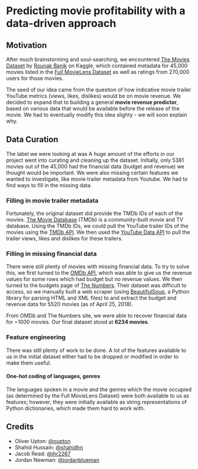 # Predicting movie profitability with a data-driven approach

## Motivation
After much brainstorming and soul-searching, we encountered [The Movies Dataset](https://www.kaggle.com/rounakbanik/the-movies-dataset) by [Rounak Banik](https://www.kaggle.com/rounakbanik) on Kaggle, which contained metadata for 45,000 movies listed in the [Full MovieLens Dataset](https://grouplens.org/datasets/movielens/) as well as ratings from 270,000 users for those movies.

The seed of our idea came from the question of how indicative movie trailer YouTube metrics (views, likes, dislikes) would be on movie revenue. We decided to expand that to building a general **movie revenue predictor**, based on various data that would be available before the release of the movie. We had to eventually modify this idea slighty - we will soon explain why.

## Data Curation
The label we were looking at was A huge amount of the efforts in our project went into curating and cleaning up the dataset. Initially, only 5381 movies out of the 45,000 had the financial data (budget and revenue) we thought would be important. We were also missing certain features we wanted to investigate, like movie trailer metadata from Youtube. We had to find ways to fill in the missing data.

### Filling in movie trailer metadata
Fortunately, the original dataset did provide the TMDb IDs of each of the movies. [The Movie Database](https://www.themoviedb.org/?language=en) (TMDb) is a community-built movie and TV database. Using the TMDb IDs, we could pull the YouTube trailer IDs of the movies using the [TMDb API](https://www.themoviedb.org/documentation/api?language=en). We then used the [YouTube Data API](https://developers.google.com/youtube/v3/getting-started) to pull the trailer views, likes and dislikes for these trailers. 

### Filling in missing financial data
There were still plenty of movies with missing financial data. To try to solve this, we first turned to the [OMDb API](http://www.omdbapi.com/), which was able to give us the revenue values for some rows which had budget but no revenue values. We then turned to the budgets page of [The Numbers](https://www.the-numbers.com/movie/budgets/all/1). Their dataset was difficult to access, so we manually built a web scraper (using [BeautifulSoup](https://www.crummy.com/software/BeautifulSoup/bs4/doc/), a Python library for parsing HTML and XML files) to and extract the budget and revenue data for 5520 movies (as of April 25, 2018). 

From OMDb and The Numbers site, we were able to recover financial data for ~1000 movies. Our final dataset stood at **6234 movies**.

### Feature engineering
There was still plenty of work to be done. A lot of the features available to us in the initial dataset either had to be dropped or modified in order to make them useful.

#### One-hot coding of languages, genres
The languages spoken in a movie and the genres which the movie occupied (as determined by the Full MovieLens Dataset) were both available to us as features; however, they were initially available as string representations of Python dictionaries, which made them hard to work with.



## Credits
- Oliver Upton: [@oupton](https://github.com/oupton)
- Shahid Hussain: [@shahidhn](https://github.com/shahidhn)
- Jacob Read: [@jhr2267](https://github.com/jhr2267)
- Jordan Newman: [@jordanblueman](https://github.com/jordanblueman)